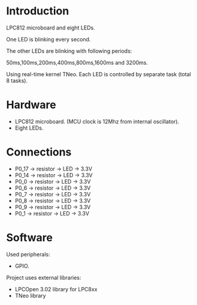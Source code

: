 Introduction
=
LPC812 microboard and eight LEDs.

One LED is blinking every second.

The other LEDs are blinking with following periods:

50ms,100ms,200ms,400ms,800ms,1600ms and 3200ms.

Using real-time kernel TNeo. Each LED is controlled by separate task (total 8 tasks).

Hardware
=
* LPC812 microboard. (MCU clock is 12Mhz from internal oscillator).
* Eight LEDs.

Connections
=
* P0_17 -> resistor -> LED -> 3.3V
* P0_14 -> resistor -> LED -> 3.3V
* P0_0 -> resistor -> LED -> 3.3V
* P0_6 -> resistor -> LED -> 3.3V
* P0_7 -> resistor -> LED -> 3.3V
* P0_8 -> resistor -> LED -> 3.3V
* P0_9 -> resistor -> LED -> 3.3V
* P0_1 -> resistor -> LED -> 3.3V

Software
=
Used peripherals: 

* GPIO.

Project uses external libraries:

* LPCOpen 3.02 library for LPC8xx
* TNeo library
